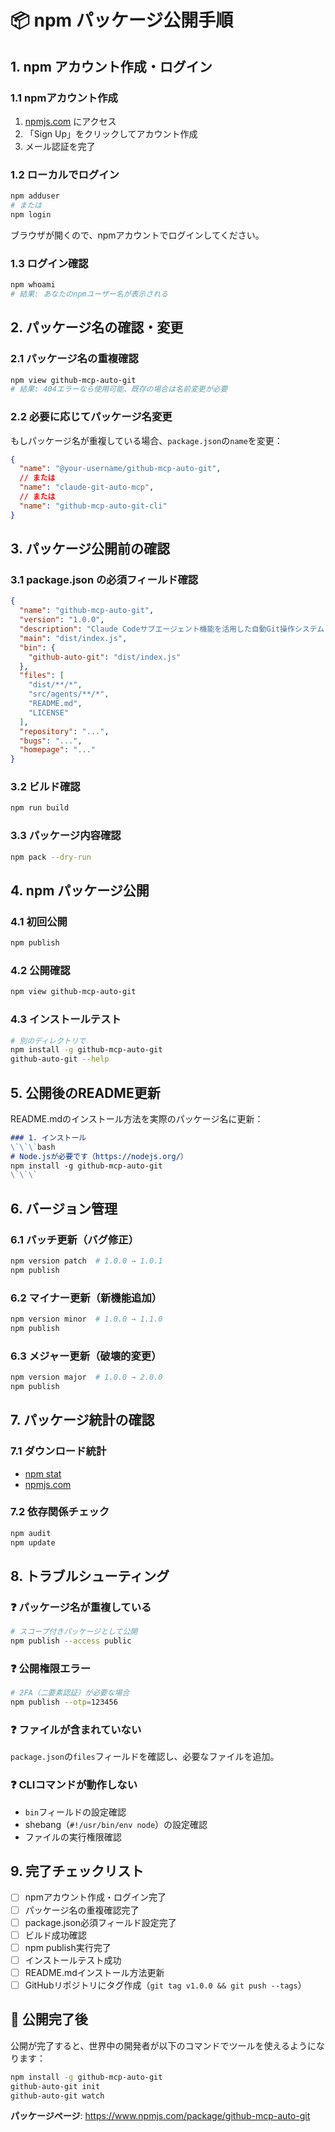 # 📦 npm パッケージ公開手順

## 1. npm アカウント作成・ログイン

### 1.1 npmアカウント作成
1. [npmjs.com](https://www.npmjs.com/) にアクセス
2. 「Sign Up」をクリックしてアカウント作成
3. メール認証を完了

### 1.2 ローカルでログイン
```bash
npm adduser
# または
npm login
```

ブラウザが開くので、npmアカウントでログインしてください。

### 1.3 ログイン確認
```bash
npm whoami
# 結果: あなたのnpmユーザー名が表示される
```

## 2. パッケージ名の確認・変更

### 2.1 パッケージ名の重複確認
```bash
npm view github-mcp-auto-git
# 結果: 404エラーなら使用可能、既存の場合は名前変更が必要
```

### 2.2 必要に応じてパッケージ名変更
もしパッケージ名が重複している場合、`package.json`の`name`を変更：

```json
{
  "name": "@your-username/github-mcp-auto-git",
  // または
  "name": "claude-git-auto-mcp",
  // または
  "name": "github-mcp-auto-git-cli"
}
```

## 3. パッケージ公開前の確認

### 3.1 package.json の必須フィールド確認
```json
{
  "name": "github-mcp-auto-git",
  "version": "1.0.0",
  "description": "Claude Codeサブエージェント機能を活用した自動Git操作システム",
  "main": "dist/index.js",
  "bin": {
    "github-auto-git": "dist/index.js"
  },
  "files": [
    "dist/**/*",
    "src/agents/**/*",
    "README.md",
    "LICENSE"
  ],
  "repository": "...",
  "bugs": "...",
  "homepage": "..."
}
```

### 3.2 ビルド確認
```bash
npm run build
```

### 3.3 パッケージ内容確認
```bash
npm pack --dry-run
```

## 4. npm パッケージ公開

### 4.1 初回公開
```bash
npm publish
```

### 4.2 公開確認
```bash
npm view github-mcp-auto-git
```

### 4.3 インストールテスト
```bash
# 別のディレクトリで
npm install -g github-mcp-auto-git
github-auto-git --help
```

## 5. 公開後のREADME更新

README.mdのインストール方法を実際のパッケージ名に更新：

```markdown
### 1. インストール
\`\`\`bash
# Node.jsが必要です（https://nodejs.org/）
npm install -g github-mcp-auto-git
\`\`\`
```

## 6. バージョン管理

### 6.1 パッチ更新（バグ修正）
```bash
npm version patch  # 1.0.0 → 1.0.1
npm publish
```

### 6.2 マイナー更新（新機能追加）
```bash
npm version minor  # 1.0.0 → 1.1.0
npm publish
```

### 6.3 メジャー更新（破壊的変更）
```bash
npm version major  # 1.0.0 → 2.0.0
npm publish
```

## 7. パッケージ統計の確認

### 7.1 ダウンロード統計
- [npm stat](https://npm-stat.com/charts.html?package=github-mcp-auto-git)
- [npmjs.com](https://www.npmjs.com/package/github-mcp-auto-git)

### 7.2 依存関係チェック
```bash
npm audit
npm update
```

## 8. トラブルシューティング

### ❓ パッケージ名が重複している
```bash
# スコープ付きパッケージとして公開
npm publish --access public
```

### ❓ 公開権限エラー
```bash
# 2FA（二要素認証）が必要な場合
npm publish --otp=123456
```

### ❓ ファイルが含まれていない
`package.json`の`files`フィールドを確認し、必要なファイルを追加。

### ❓ CLIコマンドが動作しない
- `bin`フィールドの設定確認
- shebang（`#!/usr/bin/env node`）の設定確認
- ファイルの実行権限確認

## 9. 完了チェックリスト

- [ ] npmアカウント作成・ログイン完了
- [ ] パッケージ名の重複確認完了
- [ ] package.json必須フィールド設定完了
- [ ] ビルド成功確認
- [ ] npm publish実行完了
- [ ] インストールテスト成功
- [ ] README.mdインストール方法更新
- [ ] GitHubリポジトリにタグ作成（`git tag v1.0.0 && git push --tags`）

## 🎉 公開完了後

公開が完了すると、世界中の開発者が以下のコマンドでツールを使えるようになります：

```bash
npm install -g github-mcp-auto-git
github-auto-git init
github-auto-git watch
```

**パッケージページ**: https://www.npmjs.com/package/github-mcp-auto-git